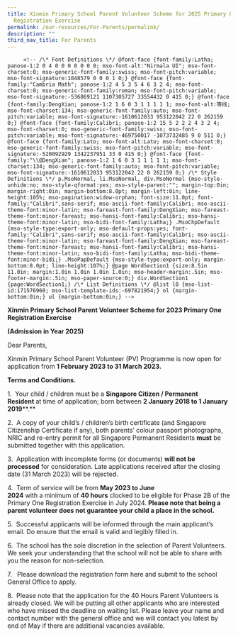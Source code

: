 ```yaml
---
title: Xinmin Primary School Parent Volunteer Scheme for 2025 Primary One
  Registration Exercise
permalink: /our-resources/For-Parents/permalink/
description: ""
third_nav_title: For Parents
---
```

         <!-- /\* Font Definitions \*/ @font-face {font-family:Latha; panose-1:2 0 4 0 0 0 0 0 0 0; mso-font-alt:"Nirmala UI"; mso-font-charset:0; mso-generic-font-family:swiss; mso-font-pitch:variable; mso-font-signature:1048579 0 0 0 1 0;} @font-face {font-family:"Cambria Math"; panose-1:2 4 5 3 5 4 6 3 2 4; mso-font-charset:0; mso-generic-font-family:roman; mso-font-pitch:variable; mso-font-signature:-536869121 1107305727 33554432 0 415 0;} @font-face {font-family:DengXian; panose-1:2 1 6 0 3 1 1 1 1 1; mso-font-alt:等线; mso-font-charset:134; mso-generic-font-family:auto; mso-font-pitch:variable; mso-font-signature:-1610612033 953122042 22 0 262159 0;} @font-face {font-family:Calibri; panose-1:2 15 5 2 2 2 4 3 2 4; mso-font-charset:0; mso-generic-font-family:swiss; mso-font-pitch:variable; mso-font-signature:-469750017 -1073732485 9 0 511 0;} @font-face {font-family:Lato; mso-font-alt:Lato; mso-font-charset:0; mso-generic-font-family:swiss; mso-font-pitch:variable; mso-font-signature:-520092929 1342237951 33 0 415 0;} @font-face {font-family:"\\@DengXian"; panose-1:2 1 6 0 3 1 1 1 1 1; mso-font-charset:134; mso-generic-font-family:auto; mso-font-pitch:variable; mso-font-signature:-1610612033 953122042 22 0 262159 0;} /\* Style Definitions \*/ p.MsoNormal, li.MsoNormal, div.MsoNormal {mso-style-unhide:no; mso-style-qformat:yes; mso-style-parent:""; margin-top:0in; margin-right:0in; margin-bottom:8.0pt; margin-left:0in; line-height:105%; mso-pagination:widow-orphan; font-size:11.0pt; font-family:"Calibri",sans-serif; mso-ascii-font-family:Calibri; mso-ascii-theme-font:minor-latin; mso-fareast-font-family:DengXian; mso-fareast-theme-font:minor-fareast; mso-hansi-font-family:Calibri; mso-hansi-theme-font:minor-latin; mso-bidi-font-family:Latha;} .MsoChpDefault {mso-style-type:export-only; mso-default-props:yes; font-family:"Calibri",sans-serif; mso-ascii-font-family:Calibri; mso-ascii-theme-font:minor-latin; mso-fareast-font-family:DengXian; mso-fareast-theme-font:minor-fareast; mso-hansi-font-family:Calibri; mso-hansi-theme-font:minor-latin; mso-bidi-font-family:Latha; mso-bidi-theme-font:minor-bidi;} .MsoPapDefault {mso-style-type:export-only; margin-bottom:8.0pt; line-height:107%;} @page WordSection1 {size:8.5in 11.0in; margin:1.0in 1.0in 1.0in 1.0in; mso-header-margin:.5in; mso-footer-margin:.5in; mso-paper-source:0;} div.WordSection1 {page:WordSection1;} /\* List Definitions \*/ @list l0 {mso-list-id:171576960; mso-list-template-ids:-697821954;} ol {margin-bottom:0in;} ul {margin-bottom:0in;} -->

**Xinmin Primary School Parent Volunteer Scheme for 2023 Primary One Registration Exercise**

**(Admission in Year 2025)**

Dear Parents,

Xinmin Primary School Parent Volunteer (PV) Programme is now open for application from **1 February 2023 to 31 March 2023.**

**Terms and Conditions.**

1.  Your child / children must be a **Singapore Citizen / Permanent Resident** at time of application; born between **2 January 2018 to 1 January 2019****.**

2.  A copy of your child’s / children’s birth certificate (and Singapore Citizenship Certificate if any), both parents’ colour passport photographs, NRIC and re-entry permit for all Singapore Permanent Residents **must** be submitted together with this application.

3.  Application with incomplete forms (or documents) **will not be processed** for consideration. Late applications received after the closing date (31 March 2023) will be rejected.

4.  Term of service will be from **May 2023 to June 2024** with a minimum of **40 hours** clocked to be eligible for Phase 2B of the Primary One Registration Exercise in July 2024. **Please note that being a parent volunteer does not guarantee your child a place in the school.**

5.  Successful applicants will be informed through the main applicant’s email. Do ensure that the email is valid and legibly filled in.

6.  The school has the sole discretion in the selection of Parent Volunteers. We seek your understanding that the school will not be able to share with you the reason for non-selection.

7.   Please download the registration form here and submit to the school General Office to apply.

8.  Please note that the application for the 40 Hours Parent Volunteers is already closed. We will be putting all other applicants who are interested who have missed the deadline on waiting list. Please leave your name and contact number with the general office and we will contact you latest by end of May if there are additional vacancies available.